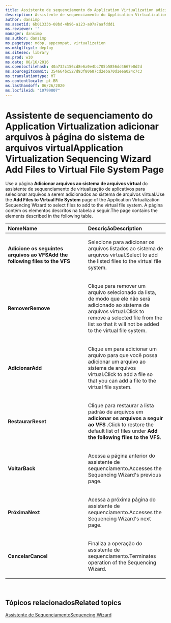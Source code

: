 ```yaml
---
title: Assistente de sequenciamento do Application Virtualization adicionar arquivos à página do sistema de arquivos virtual
description: Assistente de sequenciamento do Application Virtualization adicionar arquivos à página do sistema de arquivos virtual
author: dansimp
ms.assetid: 6b01333b-08bd-4b96-a123-a07a7aafddd1
ms.reviewer: ''
manager: dansimp
ms.author: dansimp
ms.pagetype: mdop, appcompat, virtualization
ms.mktglfcycl: deploy
ms.sitesec: library
ms.prod: w10
ms.date: 06/16/2016
ms.openlocfilehash: 40a732c156cd8e6a0e4bc705b5856dd4667e0d2d
ms.sourcegitcommit: 354664bc527d93f80687cd2eba70d1eea024c7c3
ms.translationtype: MT
ms.contentlocale: pt-BR
ms.lasthandoff: 06/26/2020
ms.locfileid: "10799007"
---
```

# <span data-ttu-id="cd94c-103">Assistente de sequenciamento do Application Virtualization adicionar arquivos à página do sistema de arquivos virtual</span><span class="sxs-lookup"><span data-stu-id="cd94c-103">Application Virtualization Sequencing Wizard Add Files to Virtual File System Page</span></span>


<span data-ttu-id="cd94c-104">Use a página **Adicionar arquivos ao sistema de arquivos virtual** do assistente de sequenciamento de virtualização de aplicativos para selecionar arquivos a serem adicionados ao sistema de arquivos virtual.</span><span class="sxs-lookup"><span data-stu-id="cd94c-104">Use the **Add Files to Virtual File System** page of the Application Virtualization Sequencing Wizard to select files to add to the virtual file system.</span></span> <span data-ttu-id="cd94c-105">A página contém os elementos descritos na tabela a seguir.</span><span class="sxs-lookup"><span data-stu-id="cd94c-105">The page contains the elements described in the following table.</span></span>

<table>
<colgroup>
<col width="50%" />
<col width="50%" />
</colgroup>
<thead>
<tr class="header">
<th align="left"><span data-ttu-id="cd94c-106">Nome</span><span class="sxs-lookup"><span data-stu-id="cd94c-106">Name</span></span></th>
<th align="left"><span data-ttu-id="cd94c-107">Descrição</span><span class="sxs-lookup"><span data-stu-id="cd94c-107">Description</span></span></th>
</tr>
</thead>
<tbody>
<tr class="odd">
<td align="left"><p><strong><span data-ttu-id="cd94c-108">Adicione os seguintes arquivos ao VFS</span><span class="sxs-lookup"><span data-stu-id="cd94c-108">Add the following files to the VFS</span></span></strong></p></td>
<td align="left"><p><span data-ttu-id="cd94c-109">Selecione para adicionar os arquivos listados ao sistema de arquivos virtual.</span><span class="sxs-lookup"><span data-stu-id="cd94c-109">Select to add the listed files to the virtual file system.</span></span></p></td>
</tr>
<tr class="even">
<td align="left"><p><strong><span data-ttu-id="cd94c-110">Remover</span><span class="sxs-lookup"><span data-stu-id="cd94c-110">Remove</span></span></strong></p></td>
<td align="left"><p><span data-ttu-id="cd94c-111">Clique para remover um arquivo selecionado da lista, de modo que ele não será adicionado ao sistema de arquivos virtual.</span><span class="sxs-lookup"><span data-stu-id="cd94c-111">Click to remove a selected file from the list so that it will not be added to the virtual file system.</span></span></p></td>
</tr>
<tr class="odd">
<td align="left"><p><strong><span data-ttu-id="cd94c-112">Adicionar</span><span class="sxs-lookup"><span data-stu-id="cd94c-112">Add</span></span></strong></p></td>
<td align="left"><p><span data-ttu-id="cd94c-113">Clique em para adicionar um arquivo para que você possa adicionar um arquivo ao sistema de arquivos virtual.</span><span class="sxs-lookup"><span data-stu-id="cd94c-113">Click to add a file so that you can add a file to the virtual file system.</span></span></p></td>
</tr>
<tr class="even">
<td align="left"><p><strong><span data-ttu-id="cd94c-114">Restaurar</span><span class="sxs-lookup"><span data-stu-id="cd94c-114">Reset</span></span></strong></p></td>
<td align="left"><p><span data-ttu-id="cd94c-115">Clique para restaurar a lista padrão de arquivos em <strong> adicionar os arquivos a seguir ao VFS </strong> .</span><span class="sxs-lookup"><span data-stu-id="cd94c-115">Click to restore the default list of files under <strong>Add the following files to the VFS</strong>.</span></span></p></td>
</tr>
<tr class="odd">
<td align="left"><p><strong><span data-ttu-id="cd94c-116">Voltar</span><span class="sxs-lookup"><span data-stu-id="cd94c-116">Back</span></span></strong></p></td>
<td align="left"><p><span data-ttu-id="cd94c-117">Acessa a página anterior do assistente de sequenciamento.</span><span class="sxs-lookup"><span data-stu-id="cd94c-117">Accesses the Sequencing Wizard's previous page.</span></span></p></td>
</tr>
<tr class="even">
<td align="left"><p><strong><span data-ttu-id="cd94c-118">Próxima</span><span class="sxs-lookup"><span data-stu-id="cd94c-118">Next</span></span></strong></p></td>
<td align="left"><p><span data-ttu-id="cd94c-119">Acessa a próxima página do assistente de sequenciamento.</span><span class="sxs-lookup"><span data-stu-id="cd94c-119">Accesses the Sequencing Wizard's next page.</span></span></p></td>
</tr>
<tr class="odd">
<td align="left"><p><strong><span data-ttu-id="cd94c-120">Cancelar</span><span class="sxs-lookup"><span data-stu-id="cd94c-120">Cancel</span></span></strong></p></td>
<td align="left"><p><span data-ttu-id="cd94c-121">Finaliza a operação do assistente de sequenciamento.</span><span class="sxs-lookup"><span data-stu-id="cd94c-121">Terminates operation of the Sequencing Wizard.</span></span></p></td>
</tr>
</tbody>
</table>

 

## <span data-ttu-id="cd94c-122">Tópicos relacionados</span><span class="sxs-lookup"><span data-stu-id="cd94c-122">Related topics</span></span>


[<span data-ttu-id="cd94c-123">Assistente de Sequenciamento</span><span class="sxs-lookup"><span data-stu-id="cd94c-123">Sequencing Wizard</span></span>](sequencing-wizard.md)

 

 





